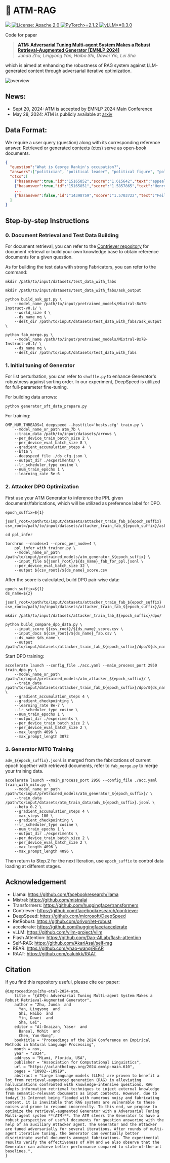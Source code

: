 # 🏧 ATM-RAG

<a href="https://arxiv.org/abs/2405.18111">
<img src="https://img.shields.io/badge/arXiv-2405.18111-red.svg">
</a>
<a href="https://www.apache.org/licenses/LICENSE-2.0">
<img alt="License: Apache 2.0" src="https://img.shields.io/badge/License-Apache%202.0-blue.svg">
</a>
<a href="https://pytorch.org">
<img src="https://img.shields.io/badge/PyTorch-%3E=v2.1.2-red.svg" alt="PyTorch>=2.1.2">
<a href="https://blog.vllm.ai/2023/06/20/vllm.html">
<img src="https://img.shields.io/badge/vLLM-%3E=v0.3.0-blue.svg" alt="vLLM>=0.3.0">
</a>


Code for paper

> [**ATM: Adversarial Tuning Multi-agent System Makes a Robust Retrieval-Augmented Generator [EMNLP 2024]**](https://aclanthology.org/2024.emnlp-main.610)   
> *Junda Zhu, Lingyong Yan, Haibo Shi, Dawei Yin, Lei Sha* 

which is aimed at enhancing the robustness of RAG system against LLM-generated content through adversarial iterative optimization.

![overview](assets/overview.png)

## News:
* Sept 20, 2024: ATM is accepted by EMNLP 2024 Main Conference
* May 28, 2024: ATM is publicly available at [arxiv](https://arxiv.org/abs/2405.18111)

## Data Format:
We require a user query (question) along with its corresponding reference answer. Retrieved or generated contexts (ctxs) serve as open-book documents.

```json
{
  "question":"What is George Rankin's occupation?",
  "answers":["politician", "political leader", "political figure", "polit.", "pol"],
  "ctxs":[
    {"hasanswer":true,"id":"15165852","score":"1.615642","text":"appealed for support as a tribute to their fathers. Feilden was re-elected at the 1874 general election, and held the seat until his death in 1875 aged 57. Henry Feilden (Conservative politician) Henry Master Feilden (21 February 1818 \u2013 5 September 1875) was an English Conservative Party politician. On 16 March 1869, the result of the 1868 general election in the borough of Blackburn was declared null and void, after an election petition had been lodged. The two Conservatives who had been elected, William Henry Hornby and Feilden's father Joseph Feilden, were unseated when Mr Justice Willes found that there","title":"Henry Feilden (Conservative politician)"},
    {"hasanswer":true,"id":"15165851","score":"1.5857865","text":"Henry Feilden (Conservative politician) Henry Master Feilden (21 February 1818 \u2013 5 September 1875) was an English Conservative Party politician. On 16 March 1869, the result of the 1868 general election in the borough of Blackburn was declared null and void, after an election petition had been lodged. The two Conservatives who had been elected, William Henry Hornby and Feilden's father Joseph Feilden, were unseated when Mr Justice Willes found that there had been widespread intimidation of voters. Henry Feilden was elected at the resulting by-election on 31 March 1869, along with William Henry Hornby's son Edward. Both candidates had","title":"Henry Feilden (Conservative politician)"},
    ...
    {"hasanswer":false,"id":"14398759","score":"1.5703722","text":"Feilden married Julia, daughter of Judge David James McCord (1797\u20131855) of South Carolina. In 1880 Feilden settled in Wells-next-the-Sea, Norfolk. Feilden joined the Norfolk and Norwich Naturalists' Society in 1880 and became President in 1885. He lived in Norfolk for over 20 years, moving to Burwash, Sussex in 1902. One of his discoveries in 1888 was a stuffed specimen of the Great Bustard which had been shot in Norfolk. Feilden contributed to \"Transactions of the Norfolk and Norwich Naturalists' Society\" and submitted scientific papers to \"The Zoologist\" and \"Ibis\" (the journal of the British Ornithologists' Union, to which he was","title":"Henry Wemyss Feilden"}
  ]
}

```


## Step-by-step Instructions  

### 0. Document Retrieval and Test Data Building

For document retrieval, you can refer to the [Contriever repository](https://github.com/facebookresearch/contriever) for document retrieval or build your own knowledge base to obtain reference documents for a given question.

As for building the test data with strong Fabricators, you can refer to the command:
```shell
mkdir /path/to/input/datasets/test_data_with_fabs

mkdir /path/to/input/datasets/test_data_with_fabs/ask_output

python build_ask_gpt.py \
    --model_name /path/to/input/pretrained_models/Mixtral-8x7B-Instruct-v0.1/ \
    --world_size 4 \
    --ds_name nq \
    --dest_dir /path/to/input/datasets/test_data_with_fabs/ask_output \
    
python fab_merge.py \
    --model_name /path/to/input/pretrained_models/Mixtral-8x7B-Instruct-v0.1/ \
    --ds_name nq \
    --dest_dir /path/to/input/datasets/test_data_with_fabs
```
  
### 1. Initial tuning of Generator
  
For list perturbation, you can refer to `shuffle.py` to enhance Generator's robustness against sorting order. In our experiment, DeepSpeed is utilized for full-parameter fine-tuning.

For building data arrows:

```shell
python generator_sft_data_prepare.py
```

For training:

```shell
OMP_NUM_THREADS=1 deepspeed --hostfile='hosts.cfg' train.py \
    --model_name_or_path atm_7b \
    --train_data /path/to/input/datasets/arrows \
    --per_device_train_batch_size 2 \
    --per_device_eval_batch_size 8 \
    --gradient_accumulation_steps 4  \
    --bf16 \
    --deepspeed_file ./ds_cfg.json \
    --output_dir ./experiments/ \
    --lr_scheduler_type cosine \
    --num_train_epochs 1 \
    --learning_rate 5e-6
```
    
### 2. Attacker DPO Optimization

First use your ATM Generator to inference the PPL given documents/fabrications, which will be utilized as preference label for DPO.

```shell
epoch_suffix=${1}

jsonl_root=/path/to/input/datasets/attacker_train_fab_${epoch_suffix}
csv_root=/path/to/input/datasets/attacker_train_fab_${epoch_suffix}/ask_output

cd ppl_infer

torchrun --nnodes=1 --nproc_per_node=4 \
    ppl_infer_with_trainer.py \
    --model_name_or_path /path/to/input/pretrained_models/atm_generator_${epoch_suffix} \
    --input_file ${jsonl_root}/${ds_name}_fab_for_ppl.jsonl \
    --per_device_eval_batch_size 32 \
    --output ${csv_root}/${ds_name}_score.csv
```

After the score is calculated, build DPO pair-wise data:

```shell
epoch_suffix=${1}
ds_name=${2}

jsonl_root=/path/to/input/datasets/attacker_train_fab_${epoch_suffix}
csv_root=/path/to/input/datasets/attacker_train_fab_${epoch_suffix}/ask_output

mkdir /path/to/input/datasets/attacker_train_fab_${epoch_suffix}/dpo/

python build_compare_dpo_data.py \
    --input_score ${csv_root}/${ds_name}_score.csv \
    --input_docs ${csv_root}/${ds_name}_fab.csv \
    --ds_name $ds_name \
    --output /path/to/input/datasets/attacker_train_fab_${epoch_suffix}/dpo/${ds_name}_dpo.jsonl

```

Start DPO training:

```shell
accelerate launch --config_file ./acc.yaml --main_process_port 2950 train_dpo.py \
    --model_name_or_path /path/to/input/pretrained_models/atm_attacker_${epoch_suffix}/ \
    --train_data /path/to/input/datasets/attacker_train_fab_${epoch_suffix}/dpo/${ds_name}_dpo.jsonl \
    --gradient_accumulation_steps 4 \
    --gradient_checkpointing \
    --learning_rate 8e-7 \
    --lr_scheduler_type cosine \
    --num_train_epochs 1 \
    --output_dir ./experiments \
    --per_device_train_batch_size 2 \
    --per_device_eval_batch_size 2 \
    --max_length 4096 \
    --max_prompt_length 3072
```


### 3. Generator MITO Training

`adv_${epoch_suffix}.jsonl` is merged from the fabrications of current epoch together with retrieved documents, refer to `fab_merge.py` to merge your training data.

```shell
accelerate launch --main_process_port 2950 --config_file ./acc.yaml train_with_mito.py \
    --model_name_or_path /path/to/input/pretrained_models/atm_generator_${epoch_suffix}/ \
    --train_data /path/to/input/datasets/atm_train_data/adv_${epoch_suffix}.jsonl \
    --beta 0.2 \
    --gradient_accumulation_steps 4 \
    --max_steps 100 \
    --gradient_checkpointing \
    --lr_scheduler_type cosine \
    --num_train_epochs 1 \
    --output_dir ./experiments \
    --per_device_train_batch_size 2 \
    --per_device_eval_batch_size 2 \
    --max_length 4096 \
    --max_prompt_length 4096 \ 
```

Then return to Step.2 for the next Iteration, use `epoch_suffix` to control data loading at different stages.

## Acknowledgement
* Llama: <a href="https://github.com/facebookresearch/llama"> https://github.com/facebookresearch/llama</a>
* Mistral: <a href="https://github.com/mistralai">https://github.com/mistralai</a>
* Transformers: <a href="https://github.com/huggingface/transformers">https://github.com/huggingface/transformers</a>
* Contriever: <a href="https://github.com/facebookresearch/contriever">https://github.com/facebookresearch/contriever</a>
* DeepSpeed: <a href="https://github.com/microsoft/DeepSpeed">https://github.com/microsoft/DeepSpeed</a>
* RetRobust: <a href="https://github.com/oriyor/ret-robust">https://github.com/oriyor/ret-robust</a>
* accelerate: <a href="https://github.com/huggingface/accelerate">https://github.com/huggingface/accelerate</a>
* vLLM: <a href="https://github.com/vllm-project/vllm">https://github.com/vllm-project/vllm</a>
* Flash Attention: <a href="https://github.com/Dao-AILab/flash-attention">https://github.com/Dao-AILab/flash-attention</a>
* Self-RAG: <a href="https://github.com/AkariAsai/self-rag">https://github.com/AkariAsai/self-rag</a>
* REAR: <a href="https://github.com/yhao-wang/REAR">https://github.com/yhao-wang/REAR</a>
* RAAT: <a href="https://github.com/calubkk/RAAT">https://github.com/calubkk/RAAT</a>


## Citation
If you find this repository useful, please cite our paper:
```
@inproceedings{zhu-etal-2024-atm,
    title = "{ATM}: Adversarial Tuning Multi-agent System Makes a Robust Retrieval-Augmented Generator",
    author = "Zhu, Junda  and
      Yan, Lingyong  and
      Shi, Haibo  and
      Yin, Dawei  and
      Sha, Lei",
    editor = "Al-Onaizan, Yaser  and
      Bansal, Mohit  and
      Chen, Yun-Nung",
    booktitle = "Proceedings of the 2024 Conference on Empirical Methods in Natural Language Processing",
    month = nov,
    year = "2024",
    address = "Miami, Florida, USA",
    publisher = "Association for Computational Linguistics",
    url = "https://aclanthology.org/2024.emnlp-main.610",
    pages = "10902--10919",
    abstract = "Large language models (LLMs) are proven to benefit a lot from retrieval-augmented generation (RAG) in alleviating hallucinations confronted with knowledge-intensive questions. RAG adopts information retrieval techniques to inject external knowledge from semantic-relevant documents as input contexts. However, due to today{'}s Internet being flooded with numerous noisy and fabricating content, it is inevitable that RAG systems are vulnerable to these noises and prone to respond incorrectly. To this end, we propose to optimize the retrieval-augmented Generator with a Adversarial Tuning Multi-agent system **(ATM)**. The ATM steers the Generator to have a robust perspective of useful documents for question answering with the help of an auxiliary Attacker agent. The Generator and the Attacker are tuned adversarially for several iterations. After rounds of multi-agent iterative tuning, the Generator can eventually better discriminate useful documents amongst fabrications. The experimental results verify the effectiveness of ATM and we also observe that the Generator can achieve better performance compared to state-of-the-art baselines.",
}
```